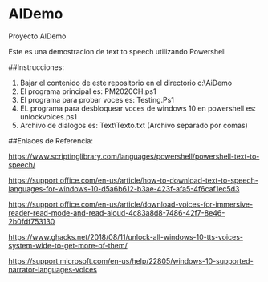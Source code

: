 # AIDemo
Proyecto AIDemo

Este es una demostracion de text to speech utilizando Powershell

##Instrucciones:
1) Bajar el contenido de este repositorio en el directorio c:\AiDemo
2) El programa principal es: PM2020CH.ps1
3) El programa para probar voces es: Testing.Ps1
4) EL programa para desbloquear voces de windows 10 en powershell es: unlockvoices.ps1 
5) Archivo de dialogos es: Text\Texto.txt (Archivo separado por comas)

##Enlaces de Referencia:

https://www.scriptinglibrary.com/languages/powershell/powershell-text-to-speech/

https://support.office.com/en-us/article/how-to-download-text-to-speech-languages-for-windows-10-d5a6b612-b3ae-423f-afa5-4f6caf1ec5d3

https://support.office.com/en-us/article/download-voices-for-immersive-reader-read-mode-and-read-aloud-4c83a8d8-7486-42f7-8e46-2b0fdf753130

https://www.ghacks.net/2018/08/11/unlock-all-windows-10-tts-voices-system-wide-to-get-more-of-them/

https://support.microsoft.com/en-us/help/22805/windows-10-supported-narrator-languages-voices
